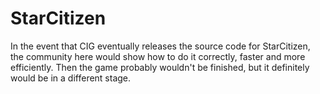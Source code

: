 # StarCitizen
In the event that CIG eventually releases the source code for StarCitizen, the community here would show how to do it correctly, faster and more efficiently.  Then the game probably wouldn't be finished, but it definitely would be in a different stage.
